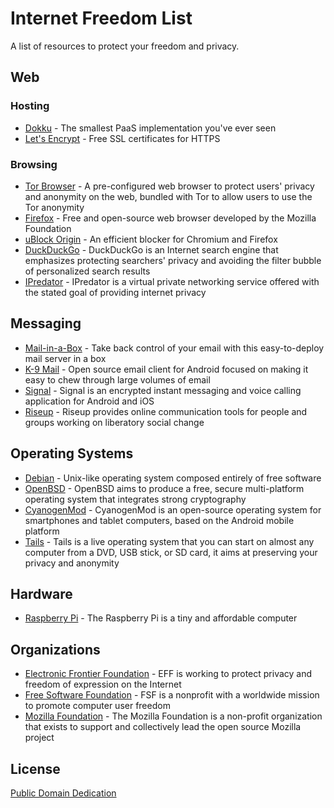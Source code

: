# Internet Freedom List

A list of resources to protect your freedom and privacy.


## Web


### Hosting

- [Dokku](http://dokku.viewdocs.io/dokku/) - The smallest PaaS implementation you've ever seen
- [Let's Encrypt](https://letsencrypt.org/) - Free SSL certificates for HTTPS


### Browsing

- [Tor Browser](https://www.torproject.org/projects/torbrowser.html) - A pre-configured web browser to protect users' privacy and anonymity on the web, bundled with Tor to allow users to use the Tor anonymity 
- [Firefox](https://www.mozilla.org/en-US/firefox/new/) - Free and open-source web browser developed by the Mozilla Foundation
- [uBlock Origin](https://github.com/gorhill/uBlock/) - An efficient blocker for Chromium and Firefox
- [DuckDuckGo](https://duckduckgo.com/) - DuckDuckGo is an Internet search engine that emphasizes protecting searchers' privacy and avoiding the filter bubble of personalized search results
- [IPredator](https://www.ipredator.se/) - IPredator is a virtual private networking service offered with the stated goal of providing internet privacy


## Messaging

- [Mail-in-a-Box](https://mailinabox.email/) - Take back control of your email with this easy-to-deploy mail server in a box
- [K-9 Mail](https://k9mail.github.io/) - Open source email client for Android focused on making it easy to chew through large volumes of email
- [Signal](https://signal.org/) - Signal is an encrypted instant messaging and voice calling application for Android and iOS
- [Riseup](https://riseup.net/) - Riseup provides online communication tools for people and groups working on liberatory social change


## Operating Systems

- [Debian](https://www.debian.org/) - Unix-like operating system composed entirely of free software
- [OpenBSD](https://www.openbsd.org/) - OpenBSD aims to produce a free, secure multi-platform operating system that integrates strong cryptography
- [CyanogenMod](https://cyngn.com/cyanogen-os) - CyanogenMod is an open-source operating system for smartphones and tablet computers, based on the Android mobile platform
- [Tails](https://tails.boum.org/) -  Tails is a live operating system that you can start on almost any computer from a DVD, USB stick, or SD card, it aims at preserving your privacy and anonymity


## Hardware

- [Raspberry Pi](https://www.raspberrypi.org/) - The Raspberry Pi is a tiny and affordable computer


## Organizations

- [Electronic Frontier Foundation](https://www.eff.org/) - EFF is working to protect privacy and freedom of expression on the Internet
- [Free Software Foundation](https://www.fsf.org/) - FSF is a nonprofit with a worldwide mission to promote computer user freedom
- [Mozilla Foundation](https://www.mozilla.org/) - The Mozilla Foundation is a non-profit organization that exists to support and collectively lead the open source Mozilla project


## License

[Public Domain Dedication](https://creativecommons.org/publicdomain/zero/1.0/)
